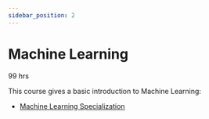 ```yaml
---
sidebar_position: 2
---
```


# Machine Learning
99 hrs

This course gives a basic introduction to Machine Learning:
- [Machine Learning Specialization](https://www.coursera.org/specializations/machine-learning-introduction)

